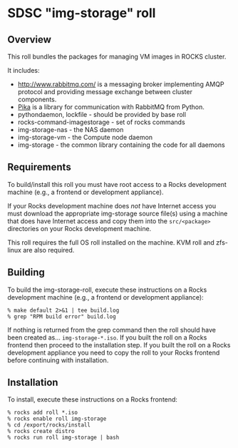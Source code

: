 # SDSC "img-storage" roll

## Overview

This roll bundles the packages for managing VM images in ROCKS cluster.

It includes:
- <a href="http://www.rabbitmq.com/" target="_blank">http://www.rabbitmq.com/</a> is a messaging broker implementing AMQP protocol and providing message exchange between cluster components.
- <a href="https://github.com/pika/pika" target="_blank">Pika</a> is a library for communication with RabbitMQ from Python.
- pythondaemon, lockfile - should be provided by base roll
- rocks-command-imagestorage - set of rocks commands
- img-storage-nas - the NAS daemon
- img-storage-vm - the Compute node daemon
- img-storage - the common library containing the code for all daemons


## Requirements

To build/install this roll you must have root access to a Rocks development
machine (e.g., a frontend or development appliance).

If your Rocks development machine does *not* have Internet access you must
download the appropriate img-storage source file(s) using a machine that does
have Internet access and copy them into the `src/<package>` directories on your
Rocks development machine.

This roll requires the full OS roll installed on the machine.
KVM roll and zfs-linux are also required.


## Building

To build the img-storage-roll, execute these instructions on a Rocks development
machine (e.g., a frontend or development appliance):

```shell
% make default 2>&1 | tee build.log
% grep "RPM build error" build.log
```

If nothing is returned from the grep command then the roll should have been
created as... `img-storage-*.iso`. If you built the roll on a Rocks frontend then
proceed to the installation step. If you built the roll on a Rocks development
appliance you need to copy the roll to your Rocks frontend before continuing
with installation.

## Installation

To install, execute these instructions on a Rocks frontend:

```shell
% rocks add roll *.iso
% rocks enable roll img-storage
% cd /export/rocks/install
% rocks create distro
% rocks run roll img-storage | bash
```
